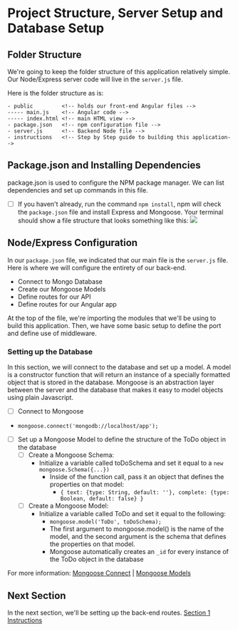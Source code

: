 # Project Structure, Server Setup and Database Setup

## Folder Structure

We're going to keep the folder structure of this application relatively simple. Our Node/Express server code will live in the `server.js` file. 

Here is the folder structure as is:

    - public         <!-- holds our front-end Angular files -->
    ----- main.js    <!-- Angular code -->
    ----- index.html <!-- main HTML view -->
    - package.json   <!-- npm configuration file -->
    - server.js      <!-- Backend Node file -->
    - instructions   <!-- Step by Step guide to building this application-->

## Package.json and Installing Dependencies

package.json is used to configure the NPM package manager. We can list dependencies and set up commands in this file. 

- [ ] If you haven't already, run the command `npm install`, npm will check the `package.json` file and install Express and Mongoose. Your terminal should show a file structure that looks something like this: ![](http://i68.tinypic.com/10hr8mq.jpg)

## Node/Express Configuration

In our `package.json` file, we indicated that our main file is the `server.js` file. Here is where we will configure the entirety of our back-end. 
* Connect to Mongo Database
* Create our Mongoose Models
* Define routes for our API
* Define routes for our Angular app

At the top of the file, we're importing the modules that we'll be using to build this application. Then, we have some basic setup to define the port and define use of middleware.

### Setting up the Database
In this section, we will connect to the database and set up a model. A model is a constructor function that will return an instance of a specially formatted object that is stored in the database. Mongoose is an abstraction layer between the server and the database that makes it easy to model objects using plain Javascript.

- [ ] Connect to Mongoose
- `mongoose.connect('mongodb://localhost/app'); `
- [ ] Set up a Mongoose Model to define the structure of the ToDo object in the database
  - [ ] Create a Mongoose Schema:
    - Initialize a variable called toDoSchema and set it equal to a `new mongoose.Schema({...})`
      - Inside of the function call, pass it an object that defines the properties on that model:
        - `{ text: {type: String, default: ''}, complete: {type: Boolean, default: false} }`
  - [ ] Create a Mongoose Model:
    - Initialize a variable called ToDo and set it equal to the following:
      -  `mongoose.model('ToDo', toDoSchema);`
      -  The first argument to mongoose.model() is the name of the model, and the second argument is the schema that defines the properties on that model. 
      - Mongoose automatically creates an `_id` for every instance of the ToDo object in the database

For more information: [Mongoose Connect](http://mongoosejs.com/docs/connections.html) | [Mongoose Models](http://mongoosejs.com/docs/models.html)

## Next Section

In the next section, we'll be setting up the back-end routes. [Section 1 Instructions](./branch1.md)